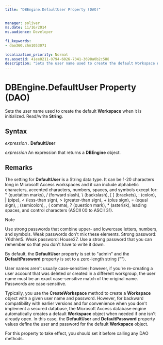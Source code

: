 ```yaml
---
title: "DBEngine.DefaultUser Property (DAO)"
  
  
manager: soliver
ms.date: 11/16/2014
ms.audience: Developer
 
f1_keywords:
- dao360.chm1053071
  
localization_priority: Normal
ms.assetid: 41ee0211-0794-6026-7341-3698a0b2c588
description: "Sets the user name used to create the default Workspace when it is initialized. Read/write String ."
---
```


# DBEngine.DefaultUser Property (DAO)

Sets the user name used to create the default **Workspace** when it is initialized. Read/write **String**. 
  
## Syntax

 *expression*  . **DefaultUser**
  
 *expression*  An expression that returns a **DBEngine** object. 
  
## Remarks

The setting for **DefaultUser** is a String data type. It can be 1-20 characters long in Microsoft Access workspaces and it can include alphabetic characters, accented characters, numbers, spaces, and symbols except for: " (quotation marks), / (forward slash), \ (backslash), [ ] (brackets), : (colon), | (pipe), < (less-than sign), > (greater-than sign), + (plus sign), = (equal sign), ; (semicolon), , ( comma), ? (question mark), * (asterisk), leading spaces, and control characters (ASCII 00 to ASCII 31). 
  
> [!NOTE]
> Use strong passwords that combine upper- and lowercase letters, numbers, and symbols. Weak passwords don't mix these elements. Strong password: Y6dh!et5. Weak password: House27. Use a strong password that you can remember so that you don't have to write it down. 
  
By default, the **DefaultUser** property is set to "admin" and the **DefaultPassword** property is set to a zero-length string (""). 
  
User names aren't usually case-sensitive; however, if you're re-creating a user account that was deleted or created in a different workgroup, the user name must be an exact case-sensitive match of the original name. Passwords are case-sensitive.
  
Typically, you use the **CreateWorkspace** method to create a **Workspace** object with a given user name and password. However, for backward compatibility with earlier versions and for convenience when you don't implement a secured database, the Microsoft Access database engine automatically creates a default **Workspace** object when needed if one isn't already open. In this case, the **DefaultUser** and **DefaultPassword** property values define the user and password for the default **Workspace** object. 
  
For this property to take effect, you should set it before calling any DAO methods.
  

